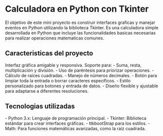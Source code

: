 <h1>Calculadora en Python con Tkinter</h1>

<p>El objetivo de este mini proyecto es construir interfaces graficas y manejar eventos en Python utilizando la biblioteca Tkinter. Es una calculadora simple desarrollada en Python que incluye las funcionalidades basicas necesarias para realizar operaciones matematicas comunes.
</p>

<h2>Caracteristicas del proyecto</h2>
Interfaz gráfica amigable y responsiva.
  Soporte para:
    - Suma, resta, multiplicación y división. 
    - Uso de paréntesis para priorizar operaciones.
    - Cálculo de raíces cuadradas.
    - Manejo de números decimales.
    - Botón para limpiar toda la entrada o borrar caracteres específicos.
    - Estilo personalizado para botones y entrada de datos.
    - Diseño flexible y ajustable para adaptarse a diferentes resoluciones.

   <h2>Tecnologias utilizadas</h2>
    - Python 3.x: Lenguaje de programación principal.
   - Tkinter: Biblioteca estándar para crear interfaces gráficas.
   - ttkbootStrap para los estilos.
    -Math: Para funciones matemáticas avanzadas, como la raíz cuadrada.
